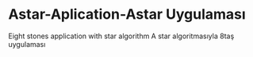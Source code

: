 # Astar-Aplication-Astar Uygulaması
Eight stones application with star algorithm
A star algoritmasıyla 8taş uygulaması
